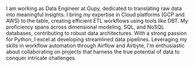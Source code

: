 I am working as Data Engineer at Gupy, dedicated to translating raw data into meaningful insights. I bring my expertise in Cloud platforms (GCP and AWS) to the table, creating efficient ETL workflows using tools like DBT. My proficiency spans across dimensional modeling, SQL, and NoSQL databases, contributing to robust data architectures. With a strong passion for Python, I excel at developing streamlined data pipelines. Leveraging my skills in workflow automation through Airflow and Airbyte, I'm enthusiastic about collaborating on projects that harness the true potential of data to conquer intricate challenges.
